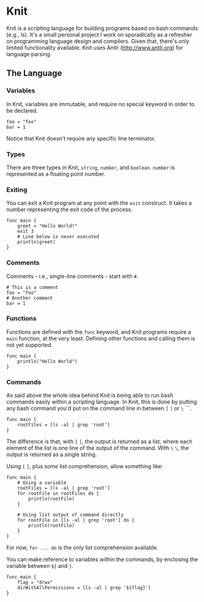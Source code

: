 
# Knit

Knit is a scripting language for building programs based on bash commands (e.g., ls). It's a small personal project I work on sporadically as a refresher on programming language design and compilers. Given that, there's only limited functionality available. Knit uses Antlr (http://www.antlr.org) for language parsing.

## The Language

### Variables

In Knit, variables are immutable, and require no special keyword in order to be declared.

```
foo = "foo"
bar = 1
```

Notice that Knit doesn't require any specific line terminator.

### Types

There are three types in Knit, `string`, `number`, and `boolean`. `number` is represented as a floating point number.

### Exiting

You can exit a Knit program at any point with the `exit` construct. It takes a number representing the exit code of the process.

```
func main {
    greet = "Hello World!"
    exit 3
    # Line below is never executed
    println(greet)
}
```

### Comments

Comments - i.e., single-line comments - start with `#`.

```
# This is a comment
foo = "foo"
# Another comment
bar = 1
```

### Functions

Functions are defined with the `func` keyword, and Knit programs require a `main` function, at the very least. Defining other functions and calling them is not yet supported.

```
func main {
    println("Hello World")
}
```

### Commands

As said above the whole idea behind Knit is being able to run bash commands easily within a scripting language. In Knit, this is done by putting any bash command you'd put on the command line in between `[` `]` or `\` `\``.

```
func main {
    rootFiles = [ls -al | grep 'root']
}
```

The difference is that, with `[` `]`, the output is returned as a list, where each element of the list is one line of the output of the command. With `\` `\`, the output is returned as a single string.

Using `[` `]`, plus some list comprehension, allow something like:

```
func main {
    # Using a variable
    rootFiles = [ls -al | grep 'root']
    for rootFile in rootFiles do {
        println(rootFile)
    }

    # Using list output of command directly
    for rootFile in [ls -al | grep 'root'] do {
        println(rootFile)
    }
}
```

For now, `for ... do` is the only list comprehension available.

You can make reference to variables within the commands, by enclosing the variable between ``${`` and ``}``.

```
func main {
    flag = "drwx"
    dirWithAllPermissions = [ls -al | grep '${flag}']
}
```